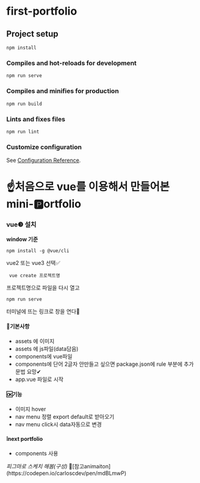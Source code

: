 # first-portfolio

## Project setup
```
npm install
```

### Compiles and hot-reloads for development
```
npm run serve
```

### Compiles and minifies for production
```
npm run build
```

### Lints and fixes files
```
npm run lint
```

### Customize configuration
See [Configuration Reference](https://cli.vuejs.org/config/).



# ☝처음으로 vue를 이용해서 만들어본 mini-🅿ortfolio

<h3>vue❸ 설치 </h3>
<strong>window 기준</strong>  


```
npm install -g @vue/cli
```

vue2 또는 vue3 선택✅

```
 vue create 프로젝트명 
```

<p>프로젝트명으로 파일을 다시 열고</p>

```
npm run serve
```

터미널에 뜨는 링크로 창을 연다🚀

<h4>🔖기본사항</h4>
<ul>
  <li>assets 에 이미지</li>
  <li>assets 에 js파일(data담음)</li>
  <li>components에 vue파일</li>
  <li>components에 단어 2글자 안만들고 싶으면 package.json에 rule 부분에 추가문법 요망✔</li>
  <li>app.vue 파일로 시작</li>
</ul>  


<h4>🆗기능</h4>
<ul>
  <li>이미지 hover</li>
  <li>nav menu 정렬 export default로 받아오기</li>
  <li>nav menu click시 data자동으로 변경</li>
</ul>  


<h4>❕next portfolio</h4>
<ul>
  <li>components 사용</li>
</ul>  
<i>피그마로 스케치 해봄(구성)</i>
📌[참고animaiton](https://codepen.io/carloscdev/pen/mdBLmwP)

